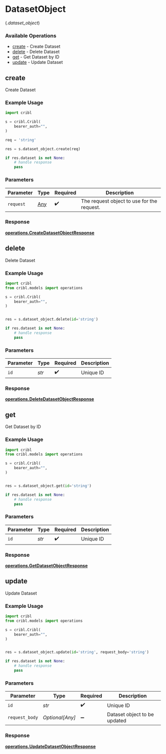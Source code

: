 # DatasetObject
(*.dataset_object*)

### Available Operations

* [create](#create) - Create Dataset
* [delete](#delete) - Delete Dataset
* [get](#get) - Get Dataset by ID
* [update](#update) - Update Dataset

## create

Create Dataset

### Example Usage

```python
import cribl

s = cribl.Cribl(
    bearer_auth="",
)

req = 'string'

res = s.dataset_object.create(req)

if res.dataset is not None:
    # handle response
    pass
```

### Parameters

| Parameter                                  | Type                                       | Required                                   | Description                                |
| ------------------------------------------ | ------------------------------------------ | ------------------------------------------ | ------------------------------------------ |
| `request`                                  | [Any](../../models//.md)                   | :heavy_check_mark:                         | The request object to use for the request. |


### Response

**[operations.CreateDatasetObjectResponse](../../models/operations/createdatasetobjectresponse.md)**


## delete

Delete Dataset

### Example Usage

```python
import cribl
from cribl.models import operations

s = cribl.Cribl(
    bearer_auth="",
)


res = s.dataset_object.delete(id='string')

if res.dataset is not None:
    # handle response
    pass
```

### Parameters

| Parameter          | Type               | Required           | Description        |
| ------------------ | ------------------ | ------------------ | ------------------ |
| `id`               | *str*              | :heavy_check_mark: | Unique ID          |


### Response

**[operations.DeleteDatasetObjectResponse](../../models/operations/deletedatasetobjectresponse.md)**


## get

Get Dataset by ID

### Example Usage

```python
import cribl
from cribl.models import operations

s = cribl.Cribl(
    bearer_auth="",
)


res = s.dataset_object.get(id='string')

if res.dataset is not None:
    # handle response
    pass
```

### Parameters

| Parameter          | Type               | Required           | Description        |
| ------------------ | ------------------ | ------------------ | ------------------ |
| `id`               | *str*              | :heavy_check_mark: | Unique ID          |


### Response

**[operations.GetDatasetObjectResponse](../../models/operations/getdatasetobjectresponse.md)**


## update

Update Dataset

### Example Usage

```python
import cribl
from cribl.models import operations

s = cribl.Cribl(
    bearer_auth="",
)


res = s.dataset_object.update(id='string', request_body='string')

if res.dataset is not None:
    # handle response
    pass
```

### Parameters

| Parameter                    | Type                         | Required                     | Description                  |
| ---------------------------- | ---------------------------- | ---------------------------- | ---------------------------- |
| `id`                         | *str*                        | :heavy_check_mark:           | Unique ID                    |
| `request_body`               | *Optional[Any]*              | :heavy_minus_sign:           | Dataset object to be updated |


### Response

**[operations.UpdateDatasetObjectResponse](../../models/operations/updatedatasetobjectresponse.md)**


